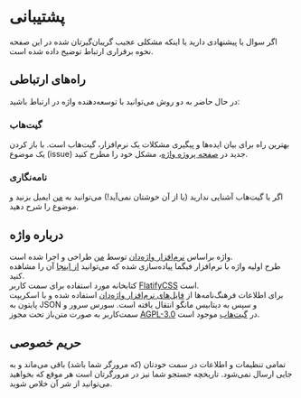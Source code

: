 # پشتیبانی

<p class="size-lg">
اگر سوال یا پیشنهادی دارید یا اینکه مشکلی <span class="exotic">عجیب</span> گریبان‌گیرتان شده در این صفحه نحوه برقراری ارتباط توضیح داده شده است.
</p>

## راه‌های ارتباطی

در حال حاضر به دو روش می‌توانید با توسعه‌دهنده واژه در ارتباط باشید:

### گیت‌هاب

بهترین راه برای بیان ایده‌ها و پیگیری مشکلات یک نرم‌افزار، گیت‌هاب است. با باز کردن یک موضوع (issue) جدید در <a href="https://github.com/amir2mi/vajehh" target="_blank" rel="noreferrer">صفحه پروژه واژه</a>، مشکل خود را مطرح کنید.

### نامه‌نگاری

اگر با گیت‌هاب آشنایی ندارید (یا از آن خوشتان نمی‌آید!) می‌توانید به <a href="mailto:mail.amir2mi@gmail.com" target="_blank" rel="noreferrer">من</a> ایمیل بزنید و موضوع را شرح دهید.

## درباره واژه

واژه براساس <a href="https://vajehdan.com/" target="_blank" rel="noreferrer nofollow">نرم‌افزار واژه‌دان</a> توسط <a href="https://github.com/amir2mi" target="_blank" rel="noreferrer">من</a> طراحی و اجرا شده است.  
طرح اولیه واژه با نرم‌افزار فیگما پیاده‌سازی شده که می‌توانید <a href="https://www.figma.com/community/file/1083498571775166027" target="_blank" rel="noreferrer">از اینجا</a> آن را مشاهده کنید.  
کتابخانه مورد استفاده برای سمت کاربر <a href="https://flatifycss.com/" target="_blank" rel="noreferrer">FlatifyCSS</a> است.  
برای اطلاعات فرهنگ‌نامه‌ها از <a href="https://github.com/kokabi1365/Vajehdan/tree/master/src/Vajehdan/Resources/Dicts" target="_blank" rel="noreferrer"> فایل‌های نرم‌افزار واژه‌دان</a> استفاده شده و با اسکریپت پایتون به JSON و سپس به دیتابیس مانگو انتقال یافته است. سورس سرور و سمت‌کاربر به صورت متن‌باز تحت مجوز <a href="https://github.com/amir2mi/vajehh/blob/master/LICENSE" target="_blank" rel="noreferrer">AGPL-3.0</a> در <a href="https://github.com/amir2mi/vajehh" target="_blank" rel="noreferrer">گیت‌هاب</a> موجود است.

## حریم خصوصی

تمامی تنظیمات و اطلاعات در سمت خودتان (که مرورگر شما باشد) باقی می‌ماند و به جایی ارسال نمی‌شود. تاریخچه جستجو شما نیز در مرورگرتان است هر موقع که بخواهید می‌توانید از شر آن خلاص شوید.
